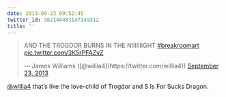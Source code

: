 ```yaml
---
date: 2013-09-23 09:52:45
twitter_id: 382140483147149312
title: ''
---
```


<blockquote class="twitter-tweet"><p lang="en" dir="ltr">AND THE TROGDOR BURNS IN THE NIIIIIIIGHT <a href="https://twitter.com/hashtag/breakroomart?src=hash&amp;ref_src=twsrc%5Etfw">#breakroomart</a> <a href="http://t.co/3K5rPFAZvZ">pic.twitter.com/3K5rPFAZvZ</a></p>&mdash; James Williams ([@willia4](https://twitter.com/willia4)) <a href="https://twitter.com/willia4/status/382139180244955136?ref_src=twsrc%5Etfw">September 23, 2013</a></blockquote>
<script async src="https://platform.twitter.com/widgets.js" charset="utf-8"></script>

[@willia4](https://twitter.com/willia4) that’s like the love-child of Trogdor and S Is For Sucks Dragon.
